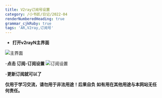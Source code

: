 ```yaml
---
title: V2ray订阅号设置
category: /小书匠/日记/2022-04
renderNumberedHeading: true
grammar_cjkRuby: true
tags: 'AR,V2ray,订阅号'
---
```



- **打开v2rayN主界面**

![主界面](https://img.aavf.cn/img/202004230151.png)

-**点击 订阅-订阅设置**
![订阅设置](https://img.aavf.cn/img/202004230152.png)

-**更新订阅就可以了**


**仅用于学习交流，请勿用于非法用途！后果自负**
**如有用在其他用途与本网站无任何责任。**
